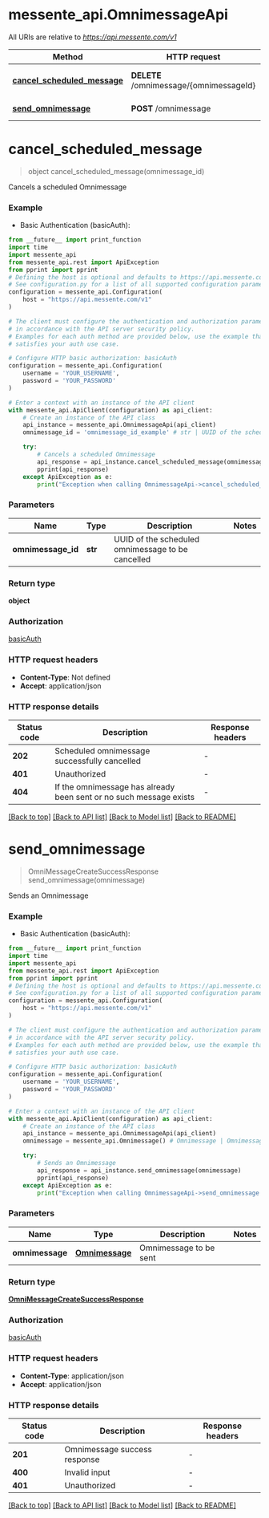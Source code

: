 # messente_api.OmnimessageApi

All URIs are relative to *https://api.messente.com/v1*

Method | HTTP request | Description
------------- | ------------- | -------------
[**cancel_scheduled_message**](OmnimessageApi.md#cancel_scheduled_message) | **DELETE** /omnimessage/{omnimessageId} | Cancels a scheduled Omnimessage
[**send_omnimessage**](OmnimessageApi.md#send_omnimessage) | **POST** /omnimessage | Sends an Omnimessage


# **cancel_scheduled_message**
> object cancel_scheduled_message(omnimessage_id)

Cancels a scheduled Omnimessage

### Example

* Basic Authentication (basicAuth):
```python
from __future__ import print_function
import time
import messente_api
from messente_api.rest import ApiException
from pprint import pprint
# Defining the host is optional and defaults to https://api.messente.com/v1
# See configuration.py for a list of all supported configuration parameters.
configuration = messente_api.Configuration(
    host = "https://api.messente.com/v1"
)

# The client must configure the authentication and authorization parameters
# in accordance with the API server security policy.
# Examples for each auth method are provided below, use the example that
# satisfies your auth use case.

# Configure HTTP basic authorization: basicAuth
configuration = messente_api.Configuration(
    username = 'YOUR_USERNAME',
    password = 'YOUR_PASSWORD'
)

# Enter a context with an instance of the API client
with messente_api.ApiClient(configuration) as api_client:
    # Create an instance of the API class
    api_instance = messente_api.OmnimessageApi(api_client)
    omnimessage_id = 'omnimessage_id_example' # str | UUID of the scheduled omnimessage to be cancelled

    try:
        # Cancels a scheduled Omnimessage
        api_response = api_instance.cancel_scheduled_message(omnimessage_id)
        pprint(api_response)
    except ApiException as e:
        print("Exception when calling OmnimessageApi->cancel_scheduled_message: %s\n" % e)
```

### Parameters

Name | Type | Description  | Notes
------------- | ------------- | ------------- | -------------
 **omnimessage_id** | **str**| UUID of the scheduled omnimessage to be cancelled | 

### Return type

**object**

### Authorization

[basicAuth](../README.md#basicAuth)

### HTTP request headers

 - **Content-Type**: Not defined
 - **Accept**: application/json

### HTTP response details
| Status code | Description | Response headers |
|-------------|-------------|------------------|
**202** | Scheduled omnimessage successfully cancelled |  -  |
**401** | Unauthorized |  -  |
**404** | If the omnimessage has already been sent or no such message exists |  -  |

[[Back to top]](#) [[Back to API list]](../README.md#documentation-for-api-endpoints) [[Back to Model list]](../README.md#documentation-for-models) [[Back to README]](../README.md)

# **send_omnimessage**
> OmniMessageCreateSuccessResponse send_omnimessage(omnimessage)

Sends an Omnimessage

### Example

* Basic Authentication (basicAuth):
```python
from __future__ import print_function
import time
import messente_api
from messente_api.rest import ApiException
from pprint import pprint
# Defining the host is optional and defaults to https://api.messente.com/v1
# See configuration.py for a list of all supported configuration parameters.
configuration = messente_api.Configuration(
    host = "https://api.messente.com/v1"
)

# The client must configure the authentication and authorization parameters
# in accordance with the API server security policy.
# Examples for each auth method are provided below, use the example that
# satisfies your auth use case.

# Configure HTTP basic authorization: basicAuth
configuration = messente_api.Configuration(
    username = 'YOUR_USERNAME',
    password = 'YOUR_PASSWORD'
)

# Enter a context with an instance of the API client
with messente_api.ApiClient(configuration) as api_client:
    # Create an instance of the API class
    api_instance = messente_api.OmnimessageApi(api_client)
    omnimessage = messente_api.Omnimessage() # Omnimessage | Omnimessage to be sent

    try:
        # Sends an Omnimessage
        api_response = api_instance.send_omnimessage(omnimessage)
        pprint(api_response)
    except ApiException as e:
        print("Exception when calling OmnimessageApi->send_omnimessage: %s\n" % e)
```

### Parameters

Name | Type | Description  | Notes
------------- | ------------- | ------------- | -------------
 **omnimessage** | [**Omnimessage**](Omnimessage.md)| Omnimessage to be sent | 

### Return type

[**OmniMessageCreateSuccessResponse**](OmniMessageCreateSuccessResponse.md)

### Authorization

[basicAuth](../README.md#basicAuth)

### HTTP request headers

 - **Content-Type**: application/json
 - **Accept**: application/json

### HTTP response details
| Status code | Description | Response headers |
|-------------|-------------|------------------|
**201** | Omnimessage success response |  -  |
**400** | Invalid input |  -  |
**401** | Unauthorized |  -  |

[[Back to top]](#) [[Back to API list]](../README.md#documentation-for-api-endpoints) [[Back to Model list]](../README.md#documentation-for-models) [[Back to README]](../README.md)

